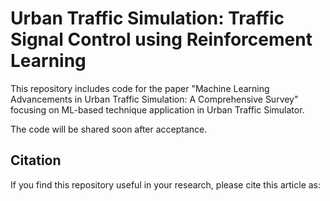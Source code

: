 # Urban Traffic Simulation: Traffic Signal Control using Reinforcement Learning
This repository includes code for the paper "Machine Learning Advancements in Urban Traffic Simulation: A Comprehensive Survey" focusing on ML-based technique application in Urban Traffic Simulator.

The code will be shared soon after acceptance.

## Citation
If you find this repository useful in your research, please cite this article as:  
